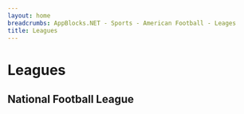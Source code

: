 ```yaml
---
layout: home 
breadcrumbs: AppBlocks.NET - Sports - American Football - Leages
title: Leagues
---
```

# Leagues

## National Football League

